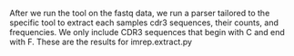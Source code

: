After we run the tool on the fastq data, we run a parser tailored to the specific tool to extract each samples cdr3 sequences, their counts, and frequencies. We only include CDR3 sequences that begin with C and end with F. These are the results for imrep.extract.py
